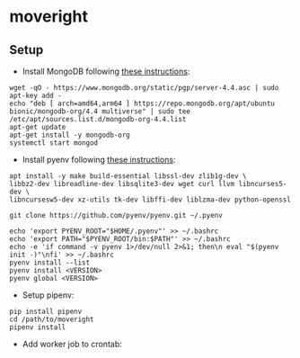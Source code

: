 # moveright
## Setup
- Install MongoDB following [these instructions](https://docs.mongodb.com/manual/tutorial/install-mongodb-on-ubuntu/):
```
wget -qO - https://www.mongodb.org/static/pgp/server-4.4.asc | sudo apt-key add -
echo "deb [ arch=amd64,arm64 ] https://repo.mongodb.org/apt/ubuntu bionic/mongodb-org/4.4 multiverse" | sudo tee /etc/apt/sources.list.d/mongodb-org-4.4.list
apt-get update
apt-get install -y mongodb-org
systemctl start mongod
```
- Install pyenv following [these instructions](https://www.liquidweb.com/kb/how-to-install-pyenv-on-ubuntu-18-04/):
```
apt install -y make build-essential libssl-dev zlib1g-dev \
libbz2-dev libreadline-dev libsqlite3-dev wget curl llvm libncurses5-dev \
libncursesw5-dev xz-utils tk-dev libffi-dev liblzma-dev python-openssl

git clone https://github.com/pyenv/pyenv.git ~/.pyenv

echo 'export PYENV_ROOT="$HOME/.pyenv"' >> ~/.bashrc
echo 'export PATH="$PYENV_ROOT/bin:$PATH"' >> ~/.bashrc
echo -e 'if command -v pyenv 1>/dev/null 2>&1; then\n eval "$(pyenv init -)"\nfi' >> ~/.bashrc
pyenv install --list
pyenv install <VERSION>
pyenv global <VERSION>
```
- Setup pipenv:
```
pip install pipenv
cd /path/to/moveright
pipenv install
```
- Add worker job to crontab:
```
```
